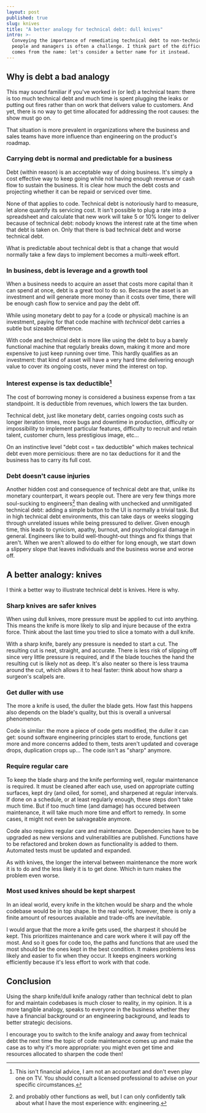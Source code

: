 ```yaml
---
layout: post
published: true
slug: knives
title: "A better analogy for technical debt: dull knives"
intro: >-
  Conveying the importance of remediating technical debt to non-technical
  people and managers is often a challenge. I think part of the difficulty
  comes from the name: let's consider a better name for it instead.
---
```


## Why is debt a bad analogy

This may sound familiar if you've worked in (or led) a technical team: there is
too much technical debt and much time is spent plugging the leaks or putting
out fires rather than on work that delivers value to customers. And yet, there
is no way to get time allocated for addressing the root causes: the show must
go on.

That situation is more prevalent in organizations where the business and sales
teams have more influence than engineering on the product's roadmap.

### Carrying debt is normal and predictable for a business

Debt (within reason) is an acceptable way of doing business. It's simply a cost
effective way to keep going while not having enough revenue or cash flow to
sustain the business. It is clear how much the debt costs and projecting
whether it can be repaid or serviced over time.

None of that applies to code. Technical debt is notoriously hard to measure,
let alone quantify its servicing cost. It isn't possible to plug a rate into a
spreadsheet and calculate that new work will take 5 or 10% longer to deliver
because of technical debt: nobody knows the interest rate at the time when that
debt is taken on. Only that there is bad technical debt and worse technical
debt.

What is predictable about technical debt is that a change that would normally
take a few days to implement becomes a multi-week effort.

### In business, debt is leverage and a growth tool

When a business needs to acquire an asset that costs more capital than it can
spend at once, debt is a great tool to do so. Because the asset is an
investment and will generate more money than it costs over time, there will be
enough cash flow to service and pay the debt off.

While using monetary debt to pay for a (code or physical) machine is an
investment, paying for that code machine with _technical_ debt carries a subtle
but sizeable difference.

With code and technical debt is more like using the debt to buy a barely
functional machine that regularly breaks down, making it more and more
expensive to just keep running over time. This hardly qualifies as an
investment: that kind of asset will have a very hard time delivering enough
value to cover its ongoing costs, never mind the interest on top.

### Interest expense is tax deductible[^0]

The cost of borrowing money is considered a business expense from a tax
standpoint. It is deductible from revenues, which lowers the tax burden.

Technical debt, just like monetary debt, carries ongoing costs such as longer
iteration times, more bugs and downtime in production, difficulty or
impossibility to implement particular features, difficulty to recruit and
retain talent, customer churn, less prestigious image, etc…

On an instinctive level "debt cost = tax deductible" which makes technical debt
even more pernicious: there are no tax deductions for it and the business has
to carry its full cost.

### Debt doesn't cause injuries

Another hidden cost and consequence of technical debt are that, unlike its
monetary counterpart, it wears people out. There are very few things more
soul-sucking to engineers[^1] than dealing with unchecked and unmitigated
technical debt: adding a simple button to the UI is normally a trivial task.
But in high technical debt environments, this can take days or weeks slogging
through unrelated issues while being pressured to deliver. Given enough time,
this leads to cynicism, apathy, burnout, and psychological damage in general.
Engineers like to build well-thought-out things and fix things that aren't.
When we aren't allowed to do either for long enough, we start down a slippery
slope that leaves individuals and the business worse and worse off.

## A better analogy: knives

I think a better way to illustrate technical debt is knives. Here is why.

### Sharp knives are safer knives

When using dull knives, more pressure must be applied to cut into anything.
This means the knife is more likely to slip and injure because of the extra
force. Think about the last time you tried to slice a tomato with a dull knife.

With a sharp knife, barely any pressure is needed to start a cut. The resulting
cut is neat, straight, and accurate. There is less risk of slipping off since
very little pressure is required, and if the blade touches the hand the
resulting cut is likely not as deep. It's also neater so there is less trauma
around the cut, which allows it to heal faster: think about how sharp a
surgeon's scalpels are.

### Get duller with use

The more a knife is used, the duller the blade gets. How fast this happens also
depends on the blade's quality, but this is overall a universal phenomenon.

Code is similar: the more a piece of code gets modified, the duller it can get:
sound software engineering principles start to erode, functions get more and
more concerns added to them, tests aren't updated and coverage drops,
duplication crops up... The code isn't as "sharp" anymore.

### Require regular care

To keep the blade sharp and the knife performing well, regular maintenance is
required. It must be cleaned after each use, used on appropriate cutting
surfaces, kept dry (and oiled, for some), and sharpened at regular intervals.
If done on a schedule, or at least regularly enough, these steps don't take
much time. But if too much time (and damage) has occured between maintenance,
it will take much more time and effort to remedy. In some cases, it might not
even be salvageable anymore.

Code also requires regular care and maintenance. Dependencies have to be
upgraded as new versions and vulnerabilities are published. Functions have to
be refactored and broken down as functionality is added to them. Automated
tests must be updated and expanded.

As with knives, the longer the interval between maintenance the more work it is
to do and the less likely it is to get done. Which in turn makes the problem
even worse.

### Most used knives should be kept sharpest

In an ideal world, every knife in the kitchen would be sharp and the whole
codebase would be in top shape. In the real world, however, there is only a
finite amount of resources available and trade-offs are inevitable.

I would argue that the more a knife gets used, the sharpest it should be kept.
This prioritizes maintenance and care work where it will pay off the most. And
so it goes for code too, the paths and functions that are used the most should
be the ones kept in the best condition. It makes problems less likely and
easier to fix when they occur. It keeps engineers working efficiently because
it's less effort to work with that code.

## Conclusion

Using the sharp knife/dull knife analogy rather than technical debt to plan for
and maintain codebases is much closer to reality, in my opinion. It is a more
tangible analogy, speaks to everyone in the business whether they have a
financial background or an engineering background, and leads to better
strategic decisions.

I encourage you to switch to the knife analogy and away from technical debt the
next time the topic of code maintenance comes up and make the case as to why
it's more appropriate: you might even get time and resources allocated to
sharpen the code then!

[^0]:
    This isn't financial advice, I am not an accountant and don't even play
    one on TV. You should consult a licensed professional to advise on your
    specific circumstances.

[^1]:
    and probably other functions as well, but I can only confidently talk
    about what I have the most experience with: engineering.
